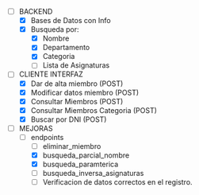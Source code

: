 - [ ] BACKEND
    - [x] Bases de Datos con Info   
    - [x] Busqueda por:
        - [x] Nombre
        - [x] Departamento
        - [x] Categoria
        - [ ] Lista de Asignaturas

- [ ] CLIENTE INTERFAZ 
    - [x] Dar de alta miembro   (POST)
    - [x] Modificar datos miembro (POST)
    - [x] Consultar Miembros    (POST)
    - [x] Consultar Miembros Categoria (POST)
    - [x] Buscar por DNI (POST)

- [ ] MEJORAS
    - [ ] endpoints
        - [ ] eliminar_miembro
        - [x] busqueda_parcial_nombre
        - [x] busqueda_paramterica
        - [ ] busqueda_inversa_asignaturas
        - [ ] Verificacion de datos correctos en el registro.
